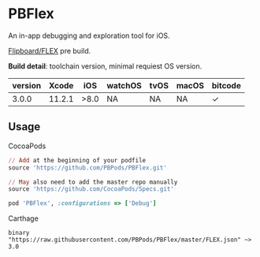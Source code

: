 # PBFlex

An in-app debugging and exploration tool for iOS.

[Flipboard/FLEX](https://github.com/Flipboard/FLEX) pre build.

**Build detail**: toolchain version, minimal requiest OS version.

| version | Xcode  | iOS  | watchOS | tvOS | macOS | bitcode |
| ------- | ------ | ---- | ------- | ---- | ----- | ------- |
| 3.0.0   | 11.2.1 | >8.0 | NA      | NA   | NA    | ✓       |

## Usage

CocoaPods

```ruby
// Add at the beginning of your podfile
source 'https://github.com/PBPods/PBFlex.git'

// May also need to add the master repo manually
source 'https://github.com/CocoaPods/Specs.git'

pod 'PBFlex', :configurations => ['Debug']
```

Carthage

```text
binary "https://raw.githubusercontent.com/PBPods/PBFlex/master/FLEX.json" ~> 3.0
```
